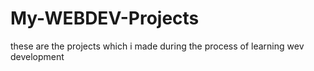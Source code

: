 # My-WEBDEV-Projects
these are the projects which i made during the process of learning wev development 
